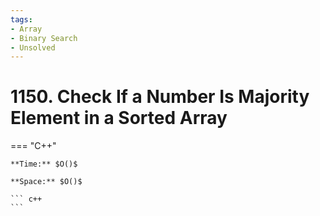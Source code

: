 ```yaml
---
tags:
- Array
- Binary Search
- Unsolved
---
```



# 1150. Check If a Number Is Majority Element in a Sorted Array

=== "C++"

    **Time:** $O()$

    **Space:** $O()$

    ``` c++
    ```